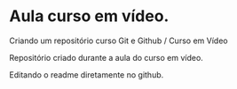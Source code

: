 # Aula curso em vídeo.
 Criando um repositório curso Git e Github / Curso em Vídeo
 
Repositório criado durante a aula do curso em vídeo.

Editando o readme diretamente no github.
